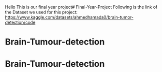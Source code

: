 Hello This is our final year project# Final-Year-Project
Following is the link of the Dataset we used for this project:
	https://www.kaggle.com/datasets/ahmedhamada0/brain-tumor-detection/code
# Brain-Tumour-detection
# Brain-Tumour-detection
